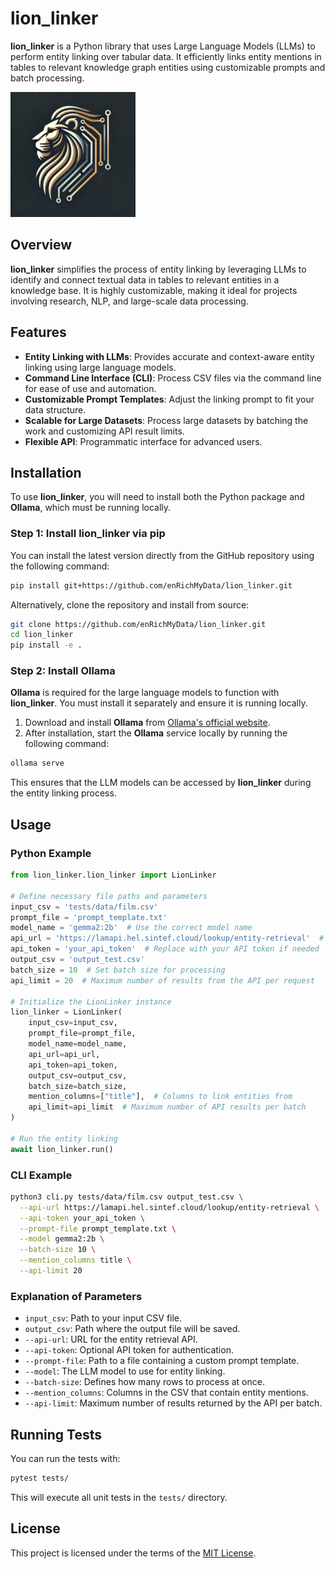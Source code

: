 # lion_linker

**lion_linker** is a Python library that uses Large Language Models (LLMs) to perform entity linking over tabular data. It efficiently links entity mentions in tables to relevant knowledge graph entities using customizable prompts and batch processing.

<img src="new_logo.webp" alt="lion_linker Logo" width="200"/>

## Overview

**lion_linker** simplifies the process of entity linking by leveraging LLMs to identify and connect textual data in tables to relevant entities in a knowledge base. It is highly customizable, making it ideal for projects involving research, NLP, and large-scale data processing.

## Features

- **Entity Linking with LLMs**: Provides accurate and context-aware entity linking using large language models.
- **Command Line Interface (CLI)**: Process CSV files via the command line for ease of use and automation.
- **Customizable Prompt Templates**: Adjust the linking prompt to fit your data structure.
- **Scalable for Large Datasets**: Process large datasets by batching the work and customizing API result limits.
- **Flexible API**: Programmatic interface for advanced users.

## Installation

To use **lion_linker**, you will need to install both the Python package and **Ollama**, which must be running locally.

### Step 1: Install **lion_linker** via pip

You can install the latest version directly from the GitHub repository using the following command:

```bash
pip install git+https://github.com/enRichMyData/lion_linker.git
```

Alternatively, clone the repository and install from source:

```bash
git clone https://github.com/enRichMyData/lion_linker.git
cd lion_linker
pip install -e .
```

### Step 2: Install **Ollama**

**Ollama** is required for the large language models to function with **lion_linker**. You must install it separately and ensure it is running locally.

1. Download and install **Ollama** from [Ollama's official website](https://ollama.com/download).
2. After installation, start the **Ollama** service locally by running the following command:

```bash
ollama serve
```

This ensures that the LLM models can be accessed by **lion_linker** during the entity linking process.

## Usage

### Python Example

```python
from lion_linker.lion_linker import LionLinker

# Define necessary file paths and parameters
input_csv = 'tests/data/film.csv'
prompt_file = 'prompt_template.txt'
model_name = 'gemma2:2b'  # Use the correct model name
api_url = 'https://lamapi.hel.sintef.cloud/lookup/entity-retrieval'  # Replace with actual API URL
api_token = 'your_api_token'  # Replace with your API token if needed
output_csv = 'output_test.csv'
batch_size = 10  # Set batch size for processing
api_limit = 20  # Maximum number of results from the API per request

# Initialize the LionLinker instance
lion_linker = LionLinker(
    input_csv=input_csv,
    prompt_file=prompt_file,
    model_name=model_name,
    api_url=api_url,
    api_token=api_token,
    output_csv=output_csv,
    batch_size=batch_size,
    mention_columns=["title"],  # Columns to link entities from
    api_limit=api_limit  # Maximum number of API results per batch
)

# Run the entity linking
await lion_linker.run()
```

### CLI Example

```bash
python3 cli.py tests/data/film.csv output_test.csv \
  --api-url https://lamapi.hel.sintef.cloud/lookup/entity-retrieval \
  --api-token your_api_token \
  --prompt-file prompt_template.txt \
  --model gemma2:2b \
  --batch-size 10 \
  --mention_columns title \
  --api-limit 20
```

### Explanation of Parameters

- `input_csv`: Path to your input CSV file.
- `output_csv`: Path where the output file will be saved.
- `--api-url`: URL for the entity retrieval API.
- `--api-token`: Optional API token for authentication.
- `--prompt-file`: Path to a file containing a custom prompt template.
- `--model`: The LLM model to use for entity linking.
- `--batch-size`: Defines how many rows to process at once.
- `--mention_columns`: Columns in the CSV that contain entity mentions.
- `--api-limit`: Maximum number of results returned by the API per batch.

## Running Tests

You can run the tests with:

```bash
pytest tests/
```

This will execute all unit tests in the `tests/` directory.

## License

This project is licensed under the terms of the [MIT License](LICENSE).
